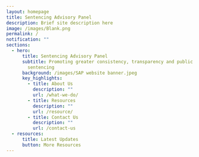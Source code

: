 ```yaml
---
layout: homepage
title: Sentencing Advisory Panel
description: Brief site description here
image: /images/Blank.png
permalink: /
notification: ""
sections:
  - hero:
      title: Sentencing Advisory Panel
      subtitle: Promoting greater consistency, transparency and public awareness in
        sentencing
      background: /images/SAP website banner.jpeg
      key_highlights:
        - title: About Us
          description: ""
          url: /what-we-do/
        - title: Resources
          description: ""
          url: /resource/
        - title: Contact Us
          description: ""
          url: /contact-us
  - resources:
      title: Latest Updates
      button: More Resources
---
```

